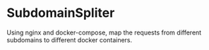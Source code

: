 # SubdomainSpliter

Using nginx and docker-compose, 
map the requests from different subdomains to different docker containers.
